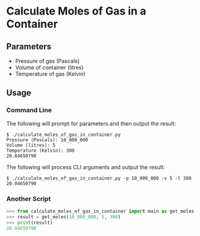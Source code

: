 # Calculate Moles of Gas in a Container

## Parameters

- Pressure of gas (Pascals)
- Volume of container (litres)
- Temperature of gas (Kelvin)

## Usage

### Command Line

The following will prompt for parameters and then output the result:

    $ ./calculate_moles_of_gas_in_container.py
    Pressure (Pascals): 10_000_000
    Volume (litres): 5
    Temperature (Kelvin): 300
    20.04650790

The following will process CLI arguments and output the result:

    $ ./calculate_moles_of_gas_in_container.py -p 10_000_000 -v 5 -t 300
    20.04650790

### Another Script

```python
>>> from calculate_moles_of_gas_in_container import main as get_moles
>>> result = get_moles(10_000_000, 5, 300)
>>> print(result)
20.04650790
```
